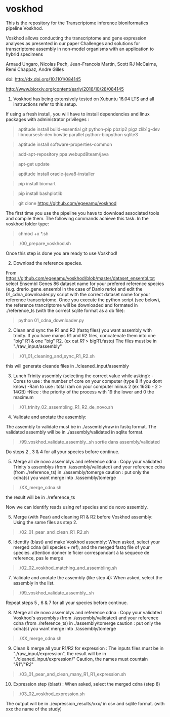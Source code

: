 # voskhod
This is the repository for the Transcriptome inference bioniformatics pipeline Voskhod.

Voskhod allows conducting the transcriptome and gene expression analyses as presented in our paper Challenges and solutions for transcriptome assembly in non-model organisms with an application to hybrid specimens

Arnaud Ungaro, Nicolas Pech, Jean-Francois Martin, Scott RJ McCairns, Remi Chappaz, Andre Gilles

doi: http://dx.doi.org/10.1101/084145

http://www.biorxiv.org/content/early/2016/10/28/084145

1. Voskhod has being extensively tested on Xubuntu 16.04 LTS and all instructions refer to this setup.

If using a fresh install, you will have to install dependencies and linux packages with administrator privileges :

> aptitude install build-essential git python-pip  pbzip2 pigz zlib1g-dev libncurses5-dev bowtie parallel python-biopython sqlite3

> aptitude install software-properties-common

> add-apt-repository ppa:webupd8team/java

> apt-get update

> aptitude install oracle-java8-installer

> pip install biomart

> pip install bashplotlib

> git clone https://github.com/egeeamu/voskhod

The first time you use the pipeline you have to download associated tools and compile them. The following commands achieve this task. In the voskhod folder type:

> chmod +x *.sh

> ./00_prepare_voskhod.sh

Once this step is done you are ready to use Voskhod!

2. Download the reference species.

From https://github.com/egeeamu/voskhod/blob/master/dataset_ensembl.txt select Ensembl Genes 86 dataset name for your prefered  reference species (e.g. drerio_gene_ensembl in the case of Danio rerio) and edit the 01_cdna_downloader.py script with the correct dataset name for your reference transcriptome. Once you execute the python script (see below), the reference trancriptome will be downloaded and formated in ./reference_ts (with the correct sqlite format as a db file):

> python 01_cdna_downloader.py

2. Clean and sync the R1 and R2 (fastq files) you want assembly with trinity.
If you have manys R1 and R2 files, concatenate them into one "big" R1 & one "big" R2.  (ex cat *R1* > bigR1.fastq)
The files must be in "./raw_input/assembly"

> ./01_01_cleaning_and_sync_R1_R2.sh

this will generate cleande files in ./cleaned_input/assembly

3. Lunch Trinity assembly (selecting the correct value while asking):
-Cores to use : the number of core on your computer (type 8 if you dont know)
-Ram to use : total ram on your computer minus 2 (ex 16Gb - 2 > 14GB)
-Nice : the priority of the process with 19 the lower and 0 the maximum

> ./01_trinity_02_assembling_R1_R2_de_novo.sh



4. Validate and anotate the assembly:

The assembly to validate must be in ./assembly/raw in fastq format.
The validated assembly will be in ./assembly/validated in sqlite format.

> ./99_voskhod_validate_assembly_.sh
sortie dans assembly/validated


Do steps 2 , 3 & 4 for all your species before continue.

5. Merge all de novo assemblys and reference cdna :
Copy your validated Trinity's assemblys (from ./assembly/validated)  and your reference cdna (from ./reference_ts) in ./assembly/tomerge
caution : put only the cdna(s) you want merge into ./assembly/tomerge

> ./XX_merge_cdna.sh

the result will be in ./reference_ts
	
Now we can identify reads using ref species and de novo assembly.


5. Merge (with Pear) and cleaning R1 & R2 before Voskhod assembly:
Using the same files as step 2.

> ./02_01_pear_and_clean_R1_R2.sh

6. Identify (blast) and make Voskhod assembly:
When asked, select your merged cdna (all species + ref), and the merged fastq file of your species.
attention donner le ficier correspondant à la sequece de reference, pas le mergé
> ./02_02_voskhod_matching_and_assembling.sh 

7. Validate and anotate the assembly (like step 4):
When asked, select the assembly in the list.

> ./99_voskhod_validate_assembly_.sh

Repeat steps 5 , 6 & 7 for all your species before continue.


8. Merge all de novo assemblys and reference cdna :
Copy your validated Voskhod's assemblys (from ./assembly/validated)  and your reference cdna (from ./reference_ts) in ./assembly/tomerge
caution : put only the cdna(s) you want merge into ./assembly/tomerge

> ./XX_merge_cdna.sh


9. Clean & merge all your R1/R2 for expression :
The inputs files must be in "./raw_input/expression", the result will be in "./cleaned_input/expression/" 
Caution, the names must countain "_R1_"/"_R2_"

> ./03_01_pear_and_clean_many_R1_R1_expression.sh

10. Expression step (blast) :
When asked, select the merged cdna (step 8)

> ./03_02_voskhod_expression.sh

The output will be in ./expression_results/xxx/  in csv and sqlite format.
(with xxx the name of the study)
